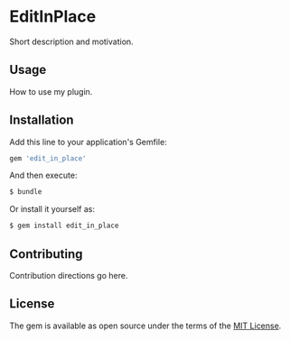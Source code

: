 # EditInPlace
Short description and motivation.

## Usage
How to use my plugin.

## Installation
Add this line to your application's Gemfile:

```ruby
gem 'edit_in_place'
```

And then execute:
```bash
$ bundle
```

Or install it yourself as:
```bash
$ gem install edit_in_place
```

## Contributing
Contribution directions go here.

## License
The gem is available as open source under the terms of the [MIT License](https://opensource.org/licenses/MIT).
